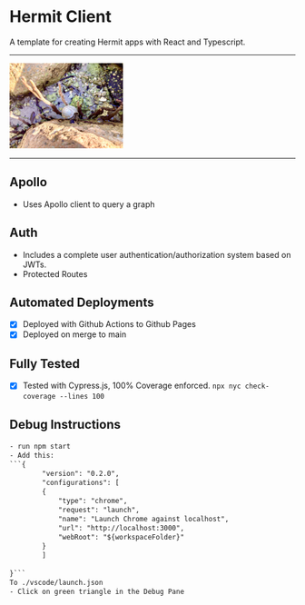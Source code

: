 # Hermit Client

A template for creating Hermit apps with React and Typescript.

<hr>
<img style="width: 200px" src="./public/shell.jpg">
<hr>

## Apollo

- Uses Apollo client to query a graph

## Auth

- Includes a complete user authentication/authorization system based on JWTs.
- Protected Routes

## Automated Deployments

- [x] Deployed with Github Actions to Github Pages
- [x] Deployed on merge to main

## Fully Tested

- [x] Tested with Cypress.js, 100% Coverage enforced.
      `npx nyc check-coverage --lines 100`

## Debug Instructions

    - run npm start
    - Add this:
    ```{
            "version": "0.2.0",
            "configurations": [
            {
                "type": "chrome",
                "request": "launch",
                "name": "Launch Chrome against localhost",
                "url": "http://localhost:3000",
                "webRoot": "${workspaceFolder}"
            }
            ]

    }```
    To ./vscode/launch.json
    - Click on green triangle in the Debug Pane
